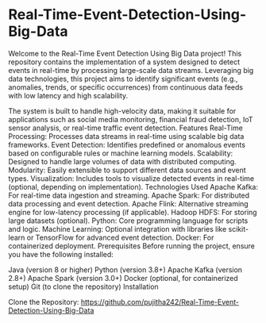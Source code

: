# Real-Time-Event-Detection-Using-Big-Data
Welcome to the Real-Time Event Detection Using Big Data project! This repository contains the implementation of a system designed to detect events in real-time by processing large-scale data streams. Leveraging big data technologies, this project aims to identify significant events (e.g., anomalies, trends, or specific occurrences) from continuous data feeds with low latency and high scalability.

The system is built to handle high-velocity data, making it suitable for applications such as social media monitoring, financial fraud detection, IoT sensor analysis, or real-time traffic event detection.
Features
Real-Time Processing: Processes data streams in real-time using scalable big data frameworks.
Event Detection: Identifies predefined or anomalous events based on configurable rules or machine learning models.
Scalability: Designed to handle large volumes of data with distributed computing.
Modularity: Easily extensible to support different data sources and event types.
Visualization: Includes tools to visualize detected events in real-time (optional, depending on implementation).
Technologies Used
Apache Kafka: For real-time data ingestion and streaming.
Apache Spark: For distributed data processing and event detection.
Apache Flink: Alternative streaming engine for low-latency processing (if applicable).
Hadoop HDFS: For storing large datasets (optional).
Python: Core programming language for scripts and logic.
Machine Learning: Optional integration with libraries like scikit-learn or TensorFlow for advanced event detection.
Docker: For containerized deployment.
Prerequisites
Before running the project, ensure you have the following installed:

Java (version 8 or higher)
Python (version 3.8+)
Apache Kafka (version 2.8+)
Apache Spark (version 3.0+)
Docker (optional, for containerized setup)
Git (to clone the repository)
Installation

Clone the Repository:
https://github.com/pujitha242/Real-Time-Event-Detection-Using-Big-Data


